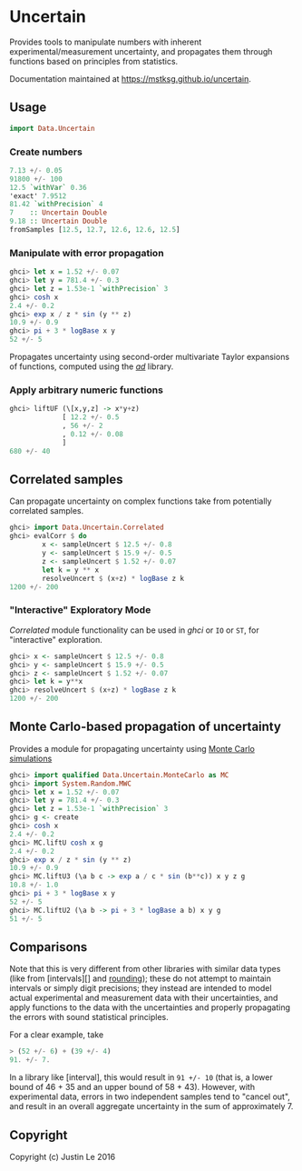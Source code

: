 Uncertain
=========

Provides tools to manipulate numbers with inherent experimental/measurement
uncertainty, and propagates them through functions based on principles from
statistics.

Documentation maintained at <https://mstksg.github.io/uncertain>.

## Usage

```haskell
import Data.Uncertain
```

### Create numbers

```haskell
7.13 +/- 0.05
91800 +/- 100
12.5 `withVar` 0.36
'exact' 7.9512
81.42 `withPrecision` 4
7    :: Uncertain Double
9.18 :: Uncertain Double
fromSamples [12.5, 12.7, 12.6, 12.6, 12.5]
```

### Manipulate with error propagation

```haskell
ghci> let x = 1.52 +/- 0.07
ghci> let y = 781.4 +/- 0.3
ghci> let z = 1.53e-1 `withPrecision` 3
ghci> cosh x
2.4 +/- 0.2
ghci> exp x / z * sin (y ** z)
10.9 +/- 0.9
ghci> pi + 3 * logBase x y
52 +/- 5
```

Propagates uncertainty using second-order multivariate Taylor expansions of
functions, computed using the *[ad][]* library.

[ad]: https://hackage.haskell.org/package/ad

### Apply arbitrary numeric functions

```haskell
ghci> liftUF (\[x,y,z] -> x*y+z)
             [ 12.2 +/- 0.5
             , 56 +/- 2
             , 0.12 +/- 0.08
             ]
680 +/- 40
```

## Correlated samples

Can propagate uncertainty on complex functions take from potentially correlated
samples.

```haskell
ghci> import Data.Uncertain.Correlated
ghci> evalCorr $ do
        x <- sampleUncert $ 12.5 +/- 0.8
        y <- sampleUncert $ 15.9 +/- 0.5
        z <- sampleUncert $ 1.52 +/- 0.07
        let k = y ** x
        resolveUncert $ (x+z) * logBase z k
1200 +/- 200
```

### "Interactive" Exploratory Mode

*Correlated* module functionality can be used in *ghci* or `IO` or `ST`, for
"interactive" exploration.

```haskell
ghci> x <- sampleUncert $ 12.5 +/- 0.8
ghci> y <- sampleUncert $ 15.9 +/- 0.5
ghci> z <- sampleUncert $ 1.52 +/- 0.07
ghci> let k = y**x
ghci> resolveUncert $ (x+z) * logBase z k
1200 +/- 200
```

## Monte Carlo-based propagation of uncertainty

Provides a module for propagating uncertainty using [Monte Carlo
simulations][]

[Monte Carlo simulations]: https://en.wikipedia.org/wiki/Monte_Carlo_method

```haskell
ghci> import qualified Data.Uncertain.MonteCarlo as MC
ghci> import System.Random.MWC
ghci> let x = 1.52 +/- 0.07
ghci> let y = 781.4 +/- 0.3
ghci> let z = 1.53e-1 `withPrecision` 3
ghci> g <- create
ghci> cosh x
2.4 +/- 0.2
ghci> MC.liftU cosh x g
2.4 +/- 0.2
ghci> exp x / z * sin (y ** z)
10.9 +/- 0.9
ghci> MC.liftU3 (\a b c -> exp a / c * sin (b**c)) x y z g
10.8 +/- 1.0
ghci> pi + 3 * logBase x y
52 +/- 5
ghci> MC.liftU2 (\a b -> pi + 3 * logBase a b) x y g
51 +/- 5
```

## Comparisons

Note that this is very different from other libraries with similar data types
(like from [intervals][] and [rounding][]); these do not attempt to maintain intervals or
simply digit precisions; they instead are intended to model actual
experimental and measurement data with their uncertainties, and apply
functions to the data with the uncertainties and properly propagating the
errors with sound statistical principles.

[data-interval]: https://hackage.haskell.org/package/intervals
[rounding]: https://hackage.haskell.org/package/rounding

For a clear example, take

```haskell
> (52 +/- 6) + (39 +/- 4)
91. +/- 7.
```

In a library like [interval], this would result in `91 +/- 10` (that is, a
lower bound of 46 + 35 and an upper bound of 58 + 43).  However, with
experimental data, errors in two independent samples tend to "cancel out", and
result in an overall aggregate uncertainty in the sum of approximately 7.

## Copyright

Copyright (c) Justin Le 2016
